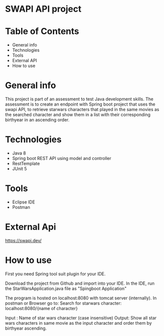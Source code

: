 # SWAPI API project

# Table of Contents
* General info
* Technologies
* Tools
* External API
* How to use


# General info
This project is part of an assessment to test Java development skills. The assessment is to create an endpoint with Spring boot project that uses the swapi API, to retrieve
starwars characters that played in the same movies as the searched character and show them in a list with their corresponding birthyear in an ascending order.


# Technologies
* Java 8
* Spring boot REST API using model and controller
* RestTemplate
* JUnit 5


# Tools
* Eclipse IDE
* Postman


# External Api
https://swapi.dev/


 # How to use
 
 First you need Spring tool suit plugin for your IDE.
 
 Download the project from Github and import into your IDE. In the IDE, run the StarWarsApplication.java file as "Spingboot Application"
 
 The program is hosted on localhost:8080 with tomcat server (internally). In postman or Browser go to: Search for starwars character: localhost:8080/{name of character}
            
 Input : Name of star wars character (case insensitive)
 Output: Show all star wars characters in same movie as the input character and order them by birthyear ascending.
